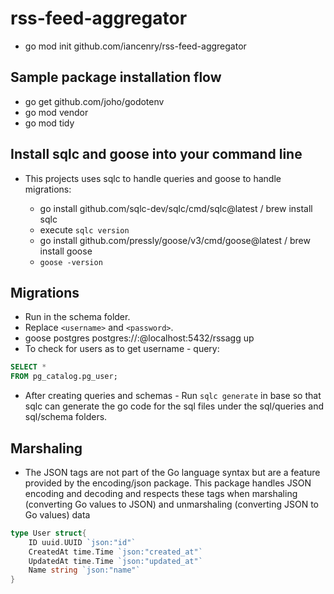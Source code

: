 # rss-feed-aggregator

- go mod init github.com/iancenry/rss-feed-aggregator

## Sample package installation flow

- go get github.com/joho/godotenv
- go mod vendor
- go mod tidy

## Install sqlc and goose into your command line

- This projects uses sqlc to handle queries and goose to handle migrations:

  - go install github.com/sqlc-dev/sqlc/cmd/sqlc@latest / brew install sqlc
  - execute `sqlc version`
  - go install github.com/pressly/goose/v3/cmd/goose@latest / brew install goose
  - `goose -version`

## Migrations
- Run in the schema folder.
- Replace `<username>` and `<password>`.
- goose postgres postgres://<username>:<password>@localhost:5432/rssagg up
- To check for users as to get username - query:

```sql
SELECT *
FROM pg_catalog.pg_user;
```

- After creating queries and schemas - Run `sqlc generate` in base so that sqlc can generate the go code for the sql files under the sql/queries and sql/schema folders.

## Marshaling

- The JSON tags are not part of the Go language syntax but are a feature provided by the encoding/json package. This package handles JSON encoding and decoding and respects these tags when marshaling (converting Go values to JSON) and unmarshaling (converting JSON to Go values) data

```go
type User struct{
	ID uuid.UUID `json:"id"`
	CreatedAt time.Time `json:"created_at"`
	UpdatedAt time.Time `json:"updated_at"`
	Name string `json:"name"`
}
```
